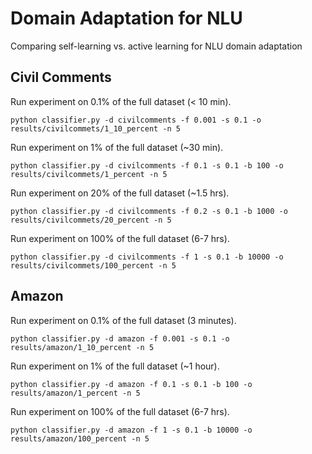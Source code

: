 # Domain Adaptation for NLU
Comparing self-learning vs. active learning for NLU domain adaptation

## Civil Comments
Run experiment on 0.1% of the full dataset (< 10 min).
```
python classifier.py -d civilcomments -f 0.001 -s 0.1 -o results/civilcommets/1_10_percent -n 5
```

Run experiment on 1% of the full dataset (~30 min).
```
python classifier.py -d civilcomments -f 0.1 -s 0.1 -b 100 -o results/civilcommets/1_percent -n 5
```

Run experiment on 20% of the full dataset (~1.5 hrs).
```
python classifier.py -d civilcomments -f 0.2 -s 0.1 -b 1000 -o results/civilcommets/20_percent -n 5
```

Run experiment on 100% of the full dataset (6-7 hrs).
```
python classifier.py -d civilcomments -f 1 -s 0.1 -b 10000 -o results/civilcommets/100_percent -n 5
```

## Amazon
Run experiment on 0.1% of the full dataset (3 minutes).
```
python classifier.py -d amazon -f 0.001 -s 0.1 -o results/amazon/1_10_percent -n 5
```

Run experiment on 1% of the full dataset (~1 hour).
```
python classifier.py -d amazon -f 0.1 -s 0.1 -b 100 -o results/amazon/1_percent -n 5
```

Run experiment on 100% of the full dataset (6-7 hrs).
```
python classifier.py -d amazon -f 1 -s 0.1 -b 10000 -o results/amazon/100_percent -n 5
```